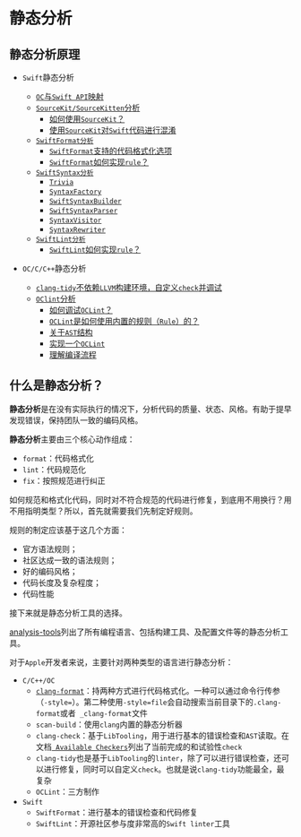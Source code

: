 # 静态分析

## 静态分析原理
- `Swift`静态分析
  - [`OC`与`Swift API`映射](../Swift/OC与Swift映射.md)
  - [`SourceKit/SourceKitten`分析](../Swift/SourceKit.md)
      - [如何使用`SourceKit`？](../Swift/LearnFromSourceKIt)
      - [使用`SourceKit`对`Swift`代码进行混淆](../Swift/SwiftObfuscate.md)
  - [`SwiftFormat分析`](../Swift/SwiftFormat.md)
      - [`SwiftFormat`支持的代码格式化选项](../Swift/SwiftFormat.md#swift-format文件)
      - [`SwiftFormat`如何实现`rule`？](../Swift/SwiftFormat.md#swift-format-rule)
  - [`SwiftSyntax分析`](../Swift/SwiftSyntax.md)
      - [`Trivia`](../Swift/SwiftSyntax.md#trivia)
      - [`SyntaxFactory`](../Swift/SwiftSyntax.md#syntaxfactory)
      - [`SwiftSyntaxBuilder`](../Swift/SwiftSyntax.md#swiftsyntaxbuilder)
      - [`SwiftSyntaxParser`](../Swift/SwiftSyntax.md#swiftsyntaxparser)
      - [`SyntaxVisitor`](../Swift/SwiftSyntax.md#syntaxvisitor)
      - [`SyntaxRewriter`](../Swift/SwiftSyntax.md#syntaxrewriter) 
  - [`SwiftLint分析`](../Swift/SwiftLint.md)
      - [`SwiftLint`如何实现`rule`？](../Swift/SwiftLint.md#在swiftlint中，如何实现一个-rule？)
     
- `OC/C/C++`静态分析
    - [`clang-tidy`不依赖`LLVM`构建环境，自定义`check`并调试](../Clang/clang-tidy.md)
    - [`OClint`分析](../Clang/Clang-AST.md)
      - [如何调试`OCLint`？](../Clang/Clang-AST.md#一、如何调试oclint？)
      - [`OCLint`是如何使用内置的规则（`Rule`）的？](../Clang/Clang-AST.md#二、oclint是如何使用内置的规则（-rule）的？)
      - [关于`AST`结构](../Clang/Clang-AST.md#三、关于ast结构)
      - [实现一个`OCLint`](../Clang/Clang-AST.md#四、实现一个oclint)
      - [理解编译流程](../Clang/Clang-AST.md##五、理解编译流程)
  

## 什么是静态分析？
**静态分析**是在没有实际执行的情况下，分析代码的质量、状态、风格。有助于提早发现错误，保持团队一致的编码风格。

**静态分析**主要由三个核心动作组成：
* `format`：代码格式化
* `lint`：代码规范化
* `fix`：按照规范进行纠正

如何规范和格式化代码，同时对不符合规范的代码进行修复，到底用不用换行？用不用指明类型？所以，首先就需要我们先制定好规则。

规则的制定应该基于这几个方面：
* 官方语法规则；
* 社区达成一致的语法规则；
* 好的编码风格；
* 代码长度及复杂程度；
* 代码性能

接下来就是静态分析工具的选择。

[analysis-tools](https://github.com/analysis-tools-dev/static-analysis)列出了所有编程语言、包括构建工具、及配置文件等的静态分析工具。

对于`Apple`开发者来说，主要针对两种类型的语言进行静态分析：
* `C/C++/OC`
    * [`clang-format`](https://clang.llvm.org/docs/ClangFormatStyleOptions.html)：持两种方式进行代码格式化。一种可以通过命令行传参（`-style=`）。第二种使用`-style=file`会自动搜索当前目录下的`.clang-format`或者` _clang-format`文件
    * `scan-build`：使用`clang`内置的静态分析器
    * `clang-check`：基于`LibTooling`，用于进行基本的错误检查和`AST`读取。在文档[` Available Checkers`](https://clang.llvm.org/docs/analyzer/checkers.html)列出了当前完成的和试验性`check`
    * `clang-tidy`也是基于`LibTooling`的`linter`，除了可以进行错误检查，还可以进行修复，同时可以自定义`check`。也就是说`clang-tidy`功能最全，最复杂
    * `OCLint`：三方制作
* `Swift`
    * `SwiftFormat`：进行基本的错误检查和代码修复
    * `SwiftLint`：开源社区参与度非常高的`Swift linter`工具
